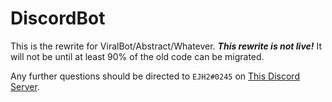 # DiscordBot

This is the rewrite for ViralBot/Abstract/Whatever. ***This rewrite is not live!*** It will not be until at least 90% of the old code can be migrated.

Any further questions should be directed to `EJH2#0245` on [This Discord Server](https://discord.gg/0xyhWAU4n2h5QJdH "Viral and Napsta's Hangout").